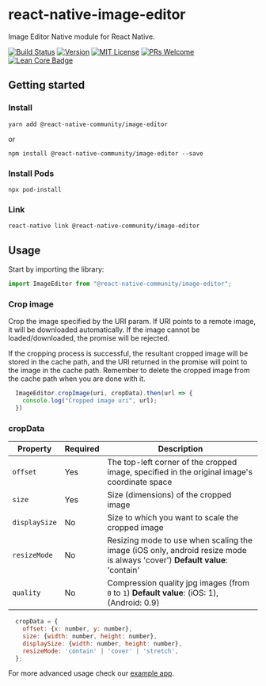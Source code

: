 # react-native-image-editor

Image Editor Native module for React Native.

[![Build Status][build-badge]][build]
[![Version][version-badge]][package]
[![MIT License][license-badge]][license]
[![PRs Welcome][prs-welcome-badge]][prs-welcome]
[![Lean Core Badge][lean-core-badge]][lean-core-issue]

## Getting started

### Install

`yarn add @react-native-community/image-editor`

or

`npm install @react-native-community/image-editor --save`

### Install Pods

`npx pod-install`

### Link

`react-native link @react-native-community/image-editor`

## Usage

Start by importing the library:

```javascript
import ImageEditor from "@react-native-community/image-editor";
```

### Crop image

Crop the image specified by the URI param. If URI points to a remote image, it will be downloaded automatically. If the image cannot be loaded/downloaded, the promise will be rejected.

If the cropping process is successful, the resultant cropped image will be stored in the cache path, and the URI returned in the promise will point to the image in the cache path. Remember to delete the cropped image from the cache path when you are done with it.

```javascript
  ImageEditor.cropImage(uri, cropData).then(url => {
    console.log("Cropped image uri", url);
  })
```

### cropData
| Property      | Required | Description                                                                                                                |
|---------------|----------|----------------------------------------------------------------------------------------------------------------------------|
| `offset`      | Yes      | The top-left corner of the cropped image, specified in the original image's coordinate space                               |
| `size`        | Yes      | Size (dimensions) of the cropped image                                                                                     |
| `displaySize` | No       | Size to which you want to scale the cropped image                                                                          |
| `resizeMode`  | No       | Resizing mode to use when scaling the image (iOS only, android resize mode is always 'cover') **Default value**: 'contain' |
| `quality`     | No       | Compression quality jpg images (from `0` to `1`) **Default value**:  (iOS: 1), (Android: 0.9) |

```javascript
  cropData = {
    offset: {x: number, y: number},
    size: {width: number, height: number},
    displaySize: {width: number, height: number},
    resizeMode: 'contain' | 'cover' | 'stretch',
  };
```

For more advanced usage check our [example app](/example/src/App.js).

<!-- badges -->
[build-badge]: https://img.shields.io/circleci/project/github/react-native-community/react-native-image-editor/master.svg?style=flat-square
[build]: https://circleci.com/gh/react-native-community/react-native-image-editor
[version-badge]: https://img.shields.io/npm/v/@react-native-community/image-editor.svg?style=flat-square
[package]: https://www.npmjs.com/package/@react-native-community/image-editor
[license-badge]: https://img.shields.io/npm/l/@react-native-community/image-editor.svg?style=flat-square
[license]: https://opensource.org/licenses/MIT
[prs-welcome-badge]: https://img.shields.io/badge/PRs-welcome-brightgreen.svg?style=flat-square
[prs-welcome]: http://makeapullrequest.com
[lean-core-badge]: https://img.shields.io/badge/Lean%20Core-Extracted-brightgreen.svg?style=flat-square
[lean-core-issue]: https://github.com/facebook/react-native/issues/23313
